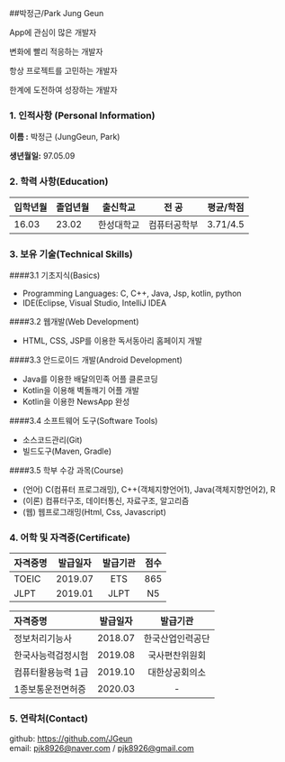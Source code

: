 ##박정근/Park Jung Geun

App에 관심이 많은 개발자

변화에 빨리 적응하는 개발자

항상 프로젝트를 고민하는 개발자

한계에 도전하여 성장하는 개발자

###  1. 인적사항 (Personal Information)

 **이름 :** 박정근 (JungGeun, Park)

 **생년월일:** 97.05.09

### 2. 학력 사항(Education)

|입학년월| 졸업년월| 출신학교| 전  공| 평균/학점|
|--------| -------| -------- |------|----------|
|16.03 | 23.02 | 한성대학교|컴퓨터공학부| 3.71/4.5|

### 3. 보유 기술(Technical Skills)
####3.1 기초지식(Basics)
* Programming Languages: C, C++, Java, Jsp, kotlin, python
* IDE(Eclipse, Visual Studio, IntelliJ IDEA

####3.2 웹개발(Web Development)
* HTML, CSS, JSP를 이용한 독서동아리 홈페이지 개발

####3.3 안드로이드 개발(Android Development)
* Java를 이용한 배달의민족 어플 클론코딩
* Kotlin을 이용해 벽돌깨기 어플 개발
* Kotlin을 이용한 NewsApp 완성

####3.4 소프트웨어 도구(Software Tools)
* 소스코드관리(Git)
* 빌드도구(Maven, Gradle)

####3.5 학부 수강 과목(Course)
* (언어) C(컴퓨터 프로그래밍), C++(객체지향언어1), Java(객체지향언어2), R
* (이론) 컴퓨터구조, 데이터통신, 자료구조, 알고리즘
* (웹) 웹프로그래밍(Html, Css, Javascript)


### 4. 어학 및 자격증(Certificate)
| 자격증명 | 발급일자  | 발급기관| 점수 |
| :---         |     :---:      |     :---:   |   :---:   |
| TOEIC | 2019.07 | ETS   | 865  |
| JLPT | 2019.01 | JLPT   | N5  |

| 자격증명 | 발급일자  | 발급기관|
| :---         |     :---:      |     :---:   |
| 정보처리기능사 | 2018.07 | 한국산업인력공단   |
| 한국사능력검정시험 | 2019.08 | 국사편찬위원회   |
| 컴퓨터활용능력 1급| 2019.10 | 대한상공회의소|
| 1종보통운전면허증| 2020.03 | -  |


### 5. 연락처(Contact)
github: https://github.com/JGeun  
email: pjk8926@naver.com / pjk8926@gmail.com

